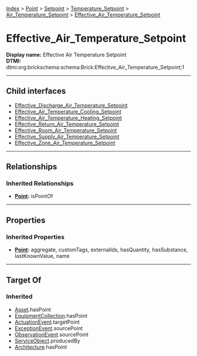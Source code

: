 [Index](../../../../../Index.md) > [Point](../../../../Point.md) > [Setpoint](../../../Setpoint.md) > [Temperature_Setpoint](../../Temperature_Setpoint.md) > [Air_Temperature_Setpoint](../Air_Temperature_Setpoint.md) > [Effective_Air_Temperature_Setpoint](#)
# Effective_Air_Temperature_Setpoint

**Display name:** Effective Air Temperature Setpoint<br />
**DTMI:** dtmi:org:brickschema:schema:Brick:Effective_Air_Temperature_Setpoint;1

---

## Child interfaces
* [Effective_Discharge_Air_Temperature_Setpoint](Effective_Discharge_Air_Temperature_Setpoint.md)
* [Effective_Air_Temperature_Cooling_Setpoint](Effective_Air_Temperature_Cooling_Setpoint.md)
* [Effective_Air_Temperature_Heating_Setpoint](Effective_Air_Temperature_Heating_Setpoint.md)
* [Effective_Return_Air_Temperature_Setpoint](../Return_Air_Temperature_Setpoint/Effective_Return_Air_Temperature_Setpoint.md)
* [Effective_Room_Air_Temperature_Setpoint](../Room_Air_Temperature_Setpoint/Effective_Room_Air_Temperature_Setpoint.md)
* [Effective_Supply_Air_Temperature_Setpoint](../Supply_Air_Temperature_Setpoint/Effective_Supply_Air_Temperature_Setpoint.md)
* [Effective_Zone_Air_Temperature_Setpoint](../Zone_Air_Temperature_Setpoint/Effective_Zone_Air_Temperature_Setpoint.md)

---

## Relationships
### Inherited Relationships
* **[Point](../../../../Point.md):** isPointOf

---

## Properties
### Inherited Properties
* **[Point](../../../../Point.md):** aggregate, customTags, externalIds, hasQuantity, hasSubstance, lastKnownValue, name

---

## Target Of
### Inherited
* [Asset](../../../../../Asset/Asset.md).hasPoint
* [EquipmentCollection](../../../../../Collection/AssetCollection/EquipmentCollection/EquipmentCollection.md).hasPoint
* [ActuationEvent](../../../../../Event/PointEvent/ActuationEvent.md).targetPoint
* [ExceptionEvent](../../../../../Event/PointEvent/ExceptionEvent.md).sourcePoint
* [ObservationEvent](../../../../../Event/PointEvent/ObservationEvent.md).sourcePoint
* [ServiceObject](../../../../../Information/ServiceObject/ServiceObject.md).producedBy
* [Architecture](../../../../../Space/Architecture/Architecture.md).hasPoint
